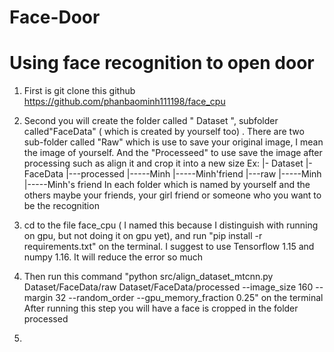 # Face-Door
# Using face recognition to open door
1. First is git clone this github https://github.com/phanbaominh111198/face_cpu
2. Second you will create the folder called " Dataset ", subfolder called"FaceData" ( which is created by yourself too) . There are two sub-folder called "Raw" which is use to save your original image, I mean the image of yourself. And the "Processeed" to use save the image after processing such as align it and crop it into a new size
  Ex: |- Dataset
        |- FaceData
          |---processed
             |-----Minh
             |-----Minh'friend
          |---raw
             |-----Minh
             |-----Minh's friend
   In each folder which is named by yourself and the others maybe your friends, your girl friend or someone who you want to be the recognition
 
 3. cd to the file face_cpu ( I named this because I distinguish with running on gpu, but not doing it on gpu yet), and run "pip install -r requirements.txt" on the terminal. I suggest to use Tensorflow 1.15 and numpy 1.16. It will reduce the error so much 
 
 4. Then run this command "python src/align_dataset_mtcnn.py  Dataset/FaceData/raw Dataset/FaceData/processed --image_size 160 --margin 32  --random_order --gpu_memory_fraction 0.25" on the terminal
    After running this step you will have a face is cropped in the folder processed
 
 5. 
